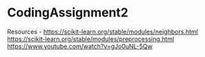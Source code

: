 # CodingAssignment2

Resources - https://scikit-learn.org/stable/modules/neighbors.html
https://scikit-learn.org/stable/modules/preprocessing.html
https://www.youtube.com/watch?v=gJo0uNL-5Qw
